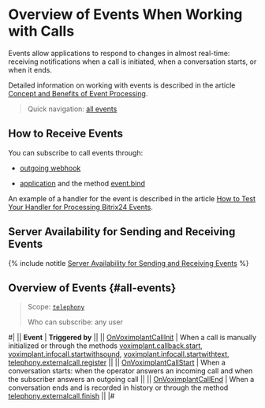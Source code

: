 # Overview of Events When Working with Calls

Events allow applications to respond to changes in almost real-time: receiving notifications when a call is initiated, when a conversation starts, or when it ends.

Detailed information on working with events is described in the article [Concept and Benefits of Event Processing](../../../events/index.md).

> Quick navigation: [all events](#all-events)

## How to Receive Events

You can subscribe to call events through:

- [outgoing webhook](../../../../local-integrations/local-webhooks.md)

- [application](../../../../settings/app-installation/index.md) and the method [event.bind](../../../events/event-bind.md)

An example of a handler for the event is described in the article [How to Test Your Handler for Processing Bitrix24 Events](../../../events/test-handler.md).

## Server Availability for Sending and Receiving Events

{% include notitle [Server Availability for Sending and Receiving Events](../../../../_includes/events-index.md) %}

## Overview of Events {#all-events}

> Scope: [`telephony`](../../../scopes/permissions.md) 
>
> Who can subscribe: any user

#|
|| **Event** | **Triggered by** ||
|| [OnVoximplantCallInit](on-voximplant-call-init.md) | When a call is manually initialized or through the methods [voximplant.callback.start](../voximplant-callback-start.md), [voximplant.infocall.startwithsound](../voximplant-infocall-start-with-sound.md), [voximplant.infocall.startwithtext](../voximplant-infocall-start-with-text.md), [telephony.externalcall.register](../../telephony-external-call-register.md) ||
|| [OnVoximplantCallStart](on-voximplant-call-start.md) | When a conversation starts: when the operator answers an incoming call and when the subscriber answers an outgoing call ||
|| [OnVoximplantCallEnd](on-voximplant-call-end.md) | When a conversation ends and is recorded in history or through the method [telephony.externalcall.finish](../../telephony-external-call-finish.md) ||
|#